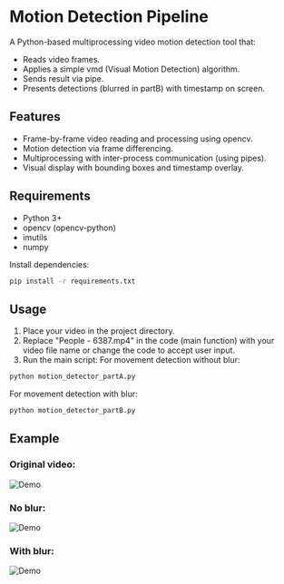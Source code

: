 # Motion Detection Pipeline

A Python-based multiprocessing video motion detection tool that:
- Reads video frames.
- Applies a simple vmd (Visual Motion Detection) algorithm.
- Sends result via pipe.
- Presents detections (blurred in partB) with timestamp on screen.

## Features 

- Frame-by-frame video reading and processing using opencv.
- Motion detection via frame differencing.
- Multiprocessing with inter-process communication (using pipes).
- Visual display with bounding boxes and timestamp overlay.

## Requirements

- Python 3+
- opencv (opencv-python)
- imutils
- numpy

Install dependencies:

```bash
pip install -r requirements.txt
```

## Usage
1. Place your video in the project directory.
2. Replace "People - 6387.mp4" in the code (main function) with your video file name or change the code to accept user input.
3. Run the main script:
For movement detection without blur: 
``` bash
python motion_detector_partA.py
```
For movement detection with blur:
``` bash
python motion_detector_partB.py
```

## Example

### Original video:
![Demo](vids/original.gif)

### No blur:
![Demo](vids/no_blur.gif)

### With blur:
![Demo](vids/with_blur.gif)